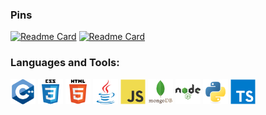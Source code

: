 ### Pins

[![Readme Card](https://github-readme-stats.vercel.app/api/pin/?username=ardaarslan47&repo=matrix)](https://github.com/ardaarslan47/Matrix)
[![Readme Card](https://github-readme-stats.vercel.app/api/pin/?username=ardaarslan47&repo=my_vector_class)](https://github.com/ardaarslan47/my_vector_class)

### Languages and Tools:

[<img src="https://raw.githubusercontent.com/devicons/devicon/master/icons/cplusplus/cplusplus-original.svg" width="40" height="40">](https://www.w3schools.com/cpp/)
[<img src="https://raw.githubusercontent.com/devicons/devicon/master/icons/css3/css3-original-wordmark.svg" width="40" height="40">](https://www.w3schools.com/css/)
[<img src="https://raw.githubusercontent.com/devicons/devicon/master/icons/html5/html5-original-wordmark.svg" width="40" height="40">](https://www.w3.org/html/)
[<img src="https://raw.githubusercontent.com/devicons/devicon/master/icons/java/java-original.svg" width="40" height="40">](https://www.java.com)
[<img src="https://raw.githubusercontent.com/devicons/devicon/master/icons/javascript/javascript-original.svg" width="40" height="40">](https://developer.mozilla.org/en-US/docs/Web/JavaScript)
[<img src="https://raw.githubusercontent.com/devicons/devicon/master/icons/mongodb/mongodb-original-wordmark.svg" width="40" height="40">](https://www.mongodb.com/)
[<img src="https://raw.githubusercontent.com/devicons/devicon/master/icons/nodejs/nodejs-original-wordmark.svg" width="40" height="40">](https://nodejs.org)
[<img src="https://raw.githubusercontent.com/devicons/devicon/master/icons/python/python-original.svg" width="40" height="40">](https://www.python.org)
[<img src="https://raw.githubusercontent.com/devicons/devicon/master/icons/typescript/typescript-original.svg" width="40" height="40">](https://www.typescriptlang.org/)
